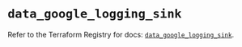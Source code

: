 # `data_google_logging_sink`

Refer to the Terraform Registry for docs: [`data_google_logging_sink`](https://registry.terraform.io/providers/hashicorp/google/6.39.0/docs/data-sources/logging_sink).
